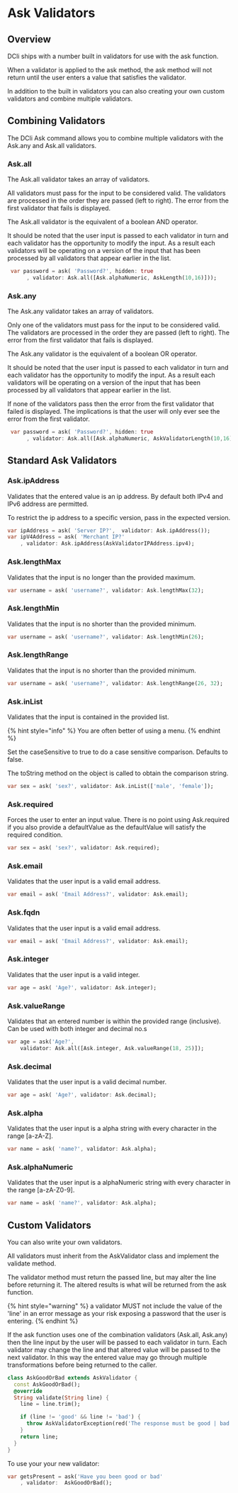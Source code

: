 # Ask Validators

## Overview

DCli ships with a number built in validators for use with the ask function.

When a validator is applied to the ask method, the ask method will not return until the user enters a value that satisfies the validator.

In addition to the built in validators you can also creating your own custom validators and combine multiple validators.

## Combining Validators

The DCli Ask command allows you to combine multiple validators with the Ask.any and Ask.all validators.

### Ask.all

The Ask.all validator takes an array of validators.

All validators must pass for the input to be considered valid. The validators are processed in the order they are passed \(left to right\). The error from the first validator that fails is displayed.

The Ask.all validator is the equivalent of a boolean AND operator.

It should be noted that the user input is passed to each validator in turn and each validator has the opportunity to modify the input. As a result each validators will be operating on a version of the input that has been processed by all validators that appear earlier in the list.

```dart
 var password = ask( 'Password?', hidden: true
      , validator: Ask.all([Ask.alphaNumeric, AskLength(10,16)]));
```

### Ask.any

The Ask.any validator takes an array of validators.

Only one of the validators must pass for the input to be considered valid. The validators are processed in the order they are passed \(left to right\). The error from the first validator that fails is displayed.

The Ask.any validator is the equivalent of a boolean OR operator.

It should be noted that the user input is passed to each validator in turn and each validator has the opportunity to modify the input. As a result each validators will be operating on a version of the input that has been processed by all validators that appear earlier in the list.

If none of the validators pass then the error from the first validator that failed is displayed. The implications is that the user will only ever see the error from the first validator.

```dart
 var password = ask( 'Password?', hidden: true
      , validator: Ask.all([Ask.alphaNumeric, AskValidatorLength(10,16)]));
```

## Standard Ask Validators

### Ask.ipAddress

Validates that the entered value is an ip address. By default both IPv4 and IPv6 address are permitted.

To restrict the ip address to a specific version, pass in the expected version.

```dart
var ipAddress = ask( 'Server IP?',  validator: Ask.ipAddress());
var ipV4Address = ask( 'Merchant IP?'
    , validator: Ask.ipAddress(AskValidatorIPAddress.ipv4);
```

### Ask.lengthMax

Validates that the input is no longer than the provided maximum.

```dart
var username = ask( 'username?', validator: Ask.lengthMax(32);
```

### Ask.lengthMin

Validates that the input is no shorter than the provided minimum.

```dart
var username = ask( 'username?', validator: Ask.lengthMin(26);
```

### Ask.lengthRange

Validates that the input is no shorter than the provided minimum.

```dart
var username = ask( 'username?', validator: Ask.lengthRange(26, 32);
```

### Ask.inList

Validates that the input is contained in the provided list.

{% hint style="info" %}
You are often better of using a menu.
{% endhint %}

Set the caseSensitive to true to do a case sensitive comparison. Defaults to false.

The toString method on the object is called to obtain the comparison string.

```dart
var sex = ask( 'sex?', validator: Ask.inList(['male', 'female']);
```

### Ask.required

Forces the user to enter an input value. There is no point using Ask.required if you also provide a defaultValue as the defaultValue will satisfy the required condition.

```dart
var sex = ask( 'sex?', validator: Ask.required);
```

### Ask.email

Validates that the user input is a valid email address.

```dart
var email = ask( 'Email Address?', validator: Ask.email);
```

### Ask.fqdn

Validates that the user input is a valid email address.

```dart
var email = ask( 'Email Address?', validator: Ask.email);
```

### Ask.integer

Validates that the user input is a valid integer.

```dart
var age = ask( 'Age?', validator: Ask.integer);
```

### Ask.valueRange

Validates that an entered number is within the provided range \(inclusive\). Can be used with both integer and decimal no.s

```dart
var age = ask('Age?', 
    validator: Ask.all([Ask.integer, Ask.valueRange(18, 25)]);
```

### Ask.decimal

Validates that the user input is a valid decimal number.

```dart
var age = ask( 'Age?', validator: Ask.decimal);
```

### Ask.alpha

Validates that the user input is a alpha string with every character in the range \[a-zA-Z\].

```dart
var name = ask( 'name?', validator: Ask.alpha);
```

### Ask.alphaNumeric

Validates that the user input is a alphaNumeric string with every character in the range \[a-zA-Z0-9\].

```dart
var name = ask( 'name?', validator: Ask.alpha);
```

## Custom Validators

You can also write your own validators.

All validators must inherit from the AskValidator class and implement the validate method.

The validator method must return the passed line, but may alter the line before returning it. The altered results is what will be returned from the ask function.

{% hint style="warning" %}
 a validator MUST not include the value of the 'line' in an error message as your risk exposing a password that the user is entering.
{% endhint %}

If the ask function uses one of the combination validators \(Ask.all, Ask.any\) then the line input by the user will be passed to each validator in turn. Each validator may change the line and that altered value will be passed to the next validator. In this way the entered value may go through multiple transformations before being returned to the caller.

```dart
class AskGoodOrBad extends AskValidator {
  const AskGoodOrBad();
  @override
  String validate(String line) {
    line = line.trim();

    if (line != 'good' && line != 'bad') {
      throw AskValidatorException(red('The response must be good | bad'));
    }
    return line;
  }
}
```

To use your your new validator:

```dart
var getsPresent = ask('Have you been good or bad'
    , validator:  AskGoodOrBad();
```

